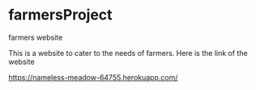 # farmersProject
farmers website

This is a website to cater to the needs of farmers.
Here is the link of the website 

https://nameless-meadow-64755.herokuapp.com/
